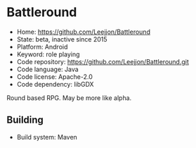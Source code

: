 # Battleround

- Home: https://github.com/Leejjon/Battleround
- State: beta, inactive since 2015
- Platform: Android
- Keyword: role playing
- Code repository: https://github.com/Leejjon/Battleround.git
- Code language: Java
- Code license: Apache-2.0
- Code dependency: libGDX

Round based RPG.
May be more like alpha.

## Building

- Build system: Maven

